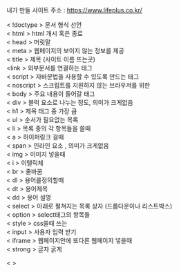내가 만들 사이트 주소 : https://www.lifeplus.co.kr/

&lt; !doctype &gt; 문서 형식 선언 <br>
&lt; html &gt; html 개시  혹은 종료 <br>
&lt; head &gt; 머릿말 <br>
&lt; meta &gt; 웹페이지의 보이지 않는 정보를 제공<br>
&lt; title &gt; 제목 (사이트 이름 뜨는곳)<br>
&lt;link &gt; 외부문서를 연결하는 태그<br>
&lt; script &gt; 자바문법을 사용할 수 있도록 만드는 태그<br>
&lt; noscript &gt; 스크립트를 지원하지 않는 브라우저를 위한 <br>
&lt; body &gt; 주요 내용이 들어갈 태그<br>
&lt; div &gt; 블럭 요소로 나누는 정도, 의미가 크게없음<br>
&lt; h1 &gt; 제목 태그 중 가장 큼<br>
&lt; ul &gt; 순서가 필요없는 목록<br>
&lt; li &gt; 목록 중의 각 항목들을 쓸때<br>
&lt; a &gt; 하이퍼링크 걸때<br>
&lt; span &gt; 인라인 요소 , 의미가 크게없음<br>
&lt; img &gt; 이미지 넣을때<br>
&lt; i &gt; 이탤릭체<br>
&lt; br &gt; 줄바꿈<br>
&lt; dl &gt; 용어를정의할때<br>
&lt; dt &gt; 용어제목<br>
&lt; dd &gt; 용어 설명<br>
&lt; select &gt; 아래로 펼쳐지는 목록 상자 (드롭다운이나 리스트박스)<br>
&lt; option &gt; select태그의 항목들 <br>
&lt; style &gt; css쓸때 쓰는 <br>
&lt; input &gt; 사용자 입력 받기<br>
&lt; iframe &gt; 웹페이지안에 또다른 웹페이지 넣을때<br>
&lt; strong &gt; 글자 굵게

&lt; &gt;